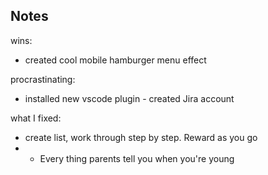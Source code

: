 ## Notes

wins:

- created cool mobile hamburger menu effect

procrastinating:

- installed new vscode plugin - created Jira account

what I fixed:

- create list, work through step by step. Reward as you go
- - Every thing parents tell you when you're young
